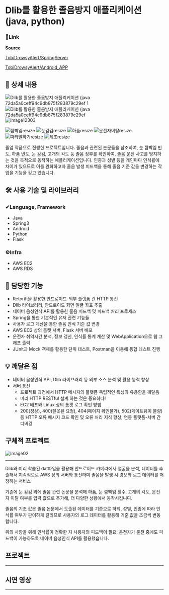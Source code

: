 # Dlib를 활용한 졸음방지 애플리케이션 (java, python)

### 🔗Link

**Source**

[TobiDrowsyAlert/SpringServer](https://github.com/TobiDrowsyAlert/SpringServer)

[TobiDrowsyAlert/Android_APP](https://github.com/TobiDrowsyAlert/Android_APP)

## 📖 상세 내용
![Dlib를 활용한 졸음방지 애플리케이션 (java 72da5a0ceff94c9db875f283879c29ef 1](https://user-images.githubusercontent.com/44090332/116850146-0dcc5c00-ac2b-11eb-85c9-7fbd5cdd36ea.png)
![Dlib를 활용한 졸음방지 애플리케이션 (java 72da5a0ceff94c9db875f283879c29ef](https://user-images.githubusercontent.com/44090332/116850145-0d33c580-ac2b-11eb-868b-6cfab6576af3.png)
![image12303](https://user-images.githubusercontent.com/44090332/116850119-fee5a980-ac2a-11eb-9fdb-0dee3d1c7fb0.png)

![깜빡임resize](https://user-images.githubusercontent.com/44090332/116853839-a9f96180-ac31-11eb-9714-4711ccb2fea1.gif)
![눈감김resize](https://user-images.githubusercontent.com/44090332/116853846-abc32500-ac31-11eb-8681-4c326b1f9413.gif)
![하품resize](https://user-images.githubusercontent.com/44090332/116853852-ae257f00-ac31-11eb-82f6-95ed43bf32b8.gif)
![운전자이탈resize](https://user-images.githubusercontent.com/44090332/116853857-b087d900-ac31-11eb-9d17-1e8d82c477fb.gif)
![따라말하기resize](https://user-images.githubusercontent.com/44090332/116853863-b1b90600-ac31-11eb-8dd6-8efc0ca47670.gif)
![체조resize](https://user-images.githubusercontent.com/44090332/116853869-b382c980-ac31-11eb-8642-22450f6e7c3c.gif)

졸업 작품으로 진행한 프로젝트입니다.  졸음과 관련된 논문들을 참조하여, 눈 깜빡임 빈도, 하품 빈도, 눈 감김, 고개의 각도 등 졸음 징후를 확인하여, 졸음 운전 사고를 방지하는 것을 목적으로 동작하는 애플리케이션입니다. 인종과 성별 등을 개인마다 인식률에 차이가 있으므로 이를 완화하고자 졸음 발생 피드백을 통해 졸음 기준 값을 변경하는 작업을 기능을 갖고 있습니다. 

## 🛠️ 사용 기술 및 라이브러리

### ✔Language, Framework

- Java
- Spring3
- Android
- Python
- Flask

### ⚙Infra

- AWS EC2
- AWS RDS

## 📱 담당한 기능

- Retorift을 활용한 안드로이드-외부 플랫폼 간 HTTP 통신
- Dlib 라이브러리, 안드로이드 화면 얼굴 좌표 추출
- 네이버 음성인식 API를 활용한 졸음 피드백 및 피드백 처리 프로세스
- Spring을 통한 기본적인 유저 관련 기능들
- 사용자 로그 계산을 통한 졸음 인식 기준 값 변경
- AWS EC2 상의 톰캣 서버, Flask 서버 배포
- 운전자 취약시간 분석, 정보 갱신, 인식률 통계 계산 및 WebApplication으로 웹 그래프 출력
- JUnit과 Mock 객체를 활용한 단위 테스트, Postman을 이용해 통합 테스트 진행

## 💡 깨달은 점

- 네이버 음성인식 API, Dlib 라이브러리 등 외부 소스 분석 및 활용 능력 향상
- 서버 통신
    - 프로젝트 과정에서 HTTP 메시지의 플랫폼 독립적인 특성의 유용함을 깨달음
    - 미리 HTTP RESTful 설계 하는 것은 중요하다!
    - EC2 배포와 Linux 상의 톰캣 로그 확인 방법
    - 200(정상), 400(잘못된 요청), 404(페이지 확인불가), 502(게이트웨이 불량) 등 HTTP 오류 메시지 코드 확인 및 오류 처리 지식 향상, 연동 플랫폼-서버 간 디버깅

## 구체적 프로젝트
![image02](https://user-images.githubusercontent.com/44090332/116850117-fdb47c80-ac2a-11eb-81e5-55203d98d95e.png)

---
Dlib와 미리 학습된 dat파일을 활용해 안드로이드 카메라에서 얼굴을 분석, 데이터를 추출해서 지속적으로 AWS 상의 서버와 통신하며 졸음을 발생 시 경보와 로그 데이터를 저장하는 서비스

기존에 눈 감김 외에 졸음 관련 논문을 분석해 하품, 눈 깜빡임 횟수, 고개의 각도, 운전자 이탈 여부를 입력 값으로 추가해, 더 다양한 상황에서 동작시킵니다.

졸음의 기초 값은 졸음 논문에서 도출된 데이터를 기준으로 하되, 성별, 인종에 따라 인식률 여부가 판이하게 갈리므로 사용자의 로그 데이터를 활용해 기준 값을 조금씩 변동합니다.

위의 사항을 위해 인식률이 정확한 지 사용자의 피드백이 필요, 운전자가 운전 중에도 피드백이 가능하도록 네이버 음성인식 API를 활용했습니다.

## 프로젝트

---

## 시연 영상

---
